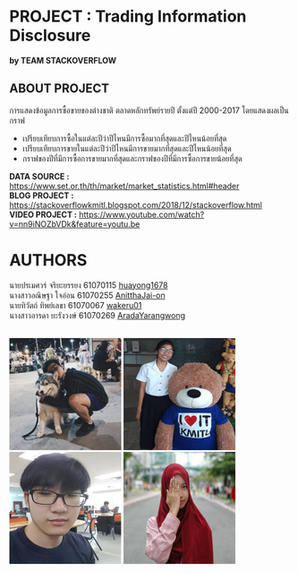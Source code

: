 # PROJECT : Trading Information Disclosure
**by TEAM STACKOVERFLOW**

## ABOUT PROJECT
การแสดงข้อมูลการซื้อขายของต่างชาติ ตลาดหลักทรัพย์รายปี ตั้งแต่ปี 2000-2017 โดยแสดงผลเป็นกราฟ
- เปรียบเทียบการซื้อในแต่ละปีว่าปีไหนมีการซื้อมากที่สุดและปีไหนน้อยที่สุด
- เปรียบเทียบการขายในแต่ละปีว่าปีไหนมีการขายมากที่สุดและปีไหนน้อยที่สุด
- กราฟของปีที่มีการซื้อการขายมากที่สุดและกราฟของปีที่มีการซื้อการขายน้อยที่สุด

**DATA SOURCE     :**   https://www.set.or.th/th/market/market_statistics.html#header
<br>**BLOG PROJECT    :**   https://stackoverflowkmitl.blogspot.com/2018/12/stackoverflow.html
<br>**VIDEO PROJECT   :**   https://www.youtube.com/watch?v=nn9iNOZbVDk&feature=youtu.be
 			
# AUTHORS
นายปรเมศวร์ จริยะยรรยง 61070115 [huayong1678](https://github.com/huayong1678)
<br>นางสาวอณิษฐา ใจอ่อน 61070255 [AnitthaJai-on](https://github.com/AnitthaJai-on)
<br>นายทิวัตถ์ ทิพย์เลขา 61070067 [wakeru01](https://github.com/wakeru01)
<br>นางสาวอารดา ยะรังวงษ์ 61070269 [AradaYarangwong](https://github.com/AradaYarangwong)

<br><img src="AUTHORS/A.jpg" width="200px" height="200px"> <img src="AUTHORS/B.jpg" width="200px" height="200px"> <img src="AUTHORS/C.jpg" width="200px" height="200px"> <img src="AUTHORS/D.jpg" width="200px" height="200px">
